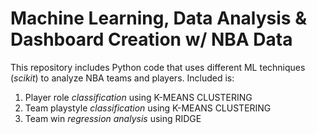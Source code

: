 # Machine Learning, Data Analysis & Dashboard Creation w/ NBA Data
This repository includes Python code that uses different ML techniques (*scikit*) to analyze NBA teams and players. Included is:

1. Player role *classification* using K-MEANS CLUSTERING
2. Team playstyle *classification* using K-MEANS CLUSTERING
3. Team win *regression analysis* using RIDGE
